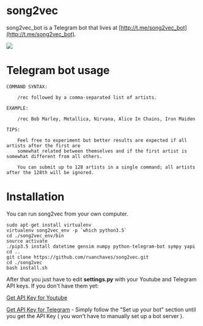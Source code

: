 # song2vec


song2vec_bot is a Telegram bot that lives at [http://t.me/song2vec_bot](http://t.me/song2vec_bot).



 ![](https://i.imgur.com/jA6D2hB.jpg)


# Telegram bot usage

	COMMAND SYNTAX:
 
		/rec followed by a comma-separated list of artists.
	
	EXAMPLE:
 
		/rec Bob Marley, Metallica, Nirvana, Alice In Chains, Iron Maiden

	TIPS:
 
		Feel free to experiment but better results are expected if all artists after the first are 
		somewhat related between themselves and if the first artist is somewhat different from all others.

		You can submit up to 128 artists in a single command; all artists after the 128th will be ignored.

# Installation

You can run song2vec from your own computer.
	
	sudo apt-get install virtualenv
	virtualenv song2vec_env -p `which python3.5`
	cd ./song2vec_env/bin
	source activate
	./pip3.5 install datetime gensim numpy python-telegram-bot sympy yapi
	cd ..
	git clone https://github.com/ruanchaves/song2vec.git
	cd ./song2vec
	bash install.sh
	
After that you just have to edit **settings.py** with your Youtube and Telegram API keys. If you don't have them yet:

[Get API Key for Youtube](https://www.slickremix.com/docs/get-api-key-for-youtube/)

[Get API Key for Telegram](https://www.sohamkamani.com/blog/2016/09/21/making-a-telegram-bot/) - Simply follow the "Set up your bot" section until you get the API Key ( you won't have to manually set up a bot server ).
